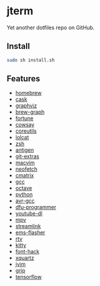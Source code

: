 # jterm
Yet another dotfiles repo on GitHub.

## Install
```bash
sudo sh install.sh
```

## Features
- [homebrew](https://brew.sh/)
- [cask](https://caskroom.github.io/)
- [graphviz](http://graphviz.org/)
- [brew-graph](https://github.com/martido/brew-graph)
- [fortune](https://www.ibiblio.org/pub/linux/games/amusements/fortune/!INDEX.html)
- [cowsay](https://github.com/tnalpgge/rank-amateur-cowsay)
- [coreutils](https://www.gnu.org/software/coreutils)
- [lolcat](https://github.com/busyloop/lolcat)
- [zsh](https://www.zsh.org/)
- [antigen](https://antigen.sharats.me/)
- [git-extras](https://github.com/tj/git-extras)
- [macvim](https://github.com/macvim-dev/macvim)
- [neofetch](https://github.com/dylanaraps/neofetch)
- [cmatrix](https://www.asty.org/cmatrix/)
- [gcc](https://gcc.gnu.org/)
- [octave](https://www.gnu.org/software/octave/index.html)
- [python](https://www.python.org/)
- [avr-gcc](https://www.gnu.org/software/gcc/gcc.html)
- [dfu-programmer](https://dfu-programmer.sourceforge.io/)
- [youtube-dl](https://rg3.github.io/youtube-dl/)
- [mpv](https://mpv.io)
- [streamlink](https://streamlink.github.io/)
- [ems-flasher](https://lacklustre.net/projects/ems-flasher/)
- [rtv](https://github.com/michael-lazar/rtv)
- [kitty](https://github.com/kovidgoyal/kitty)
- [font-hack](http://sourcefoundry.org/hack/)
- [xquartz](https://www.xquartz.org/)
- [jvim](https://github.com/josuegaleas/jvim)
- [grip](http://github.com/joeyespo/grip)
- [tensorflow](https://www.tensorflow.org/)
